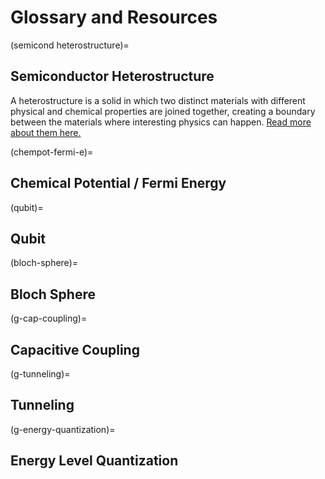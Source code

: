 # Glossary and Resources

(semicond heterostructure)=
## Semiconductor Heterostructure
A heterostructure is a solid in which two distinct materials with different physical and chemical properties are joined together, creating a boundary between the materials where interesting physics can happen. [Read more about them here.](https://link.springer.com/article/10.1557/s43577-021-00147-8#Sec2)

(chempot-fermi-e)=
## Chemical Potential / Fermi Energy

(qubit)=
## Qubit

(bloch-sphere)=
## Bloch Sphere

(g-cap-coupling)=
## Capacitive Coupling

(g-tunneling)=
## Tunneling

(g-energy-quantization)=
## Energy Level Quantization

